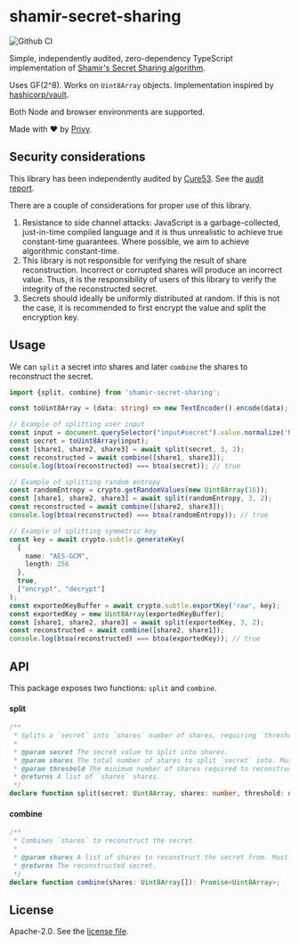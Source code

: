 # shamir-secret-sharing

![Github CI](https://github.com/privy-io/shamir-secret-sharing/workflows/Github%20CI/badge.svg)

Simple, independently audited, zero-dependency TypeScript implementation of [Shamir's Secret Sharing algorithm](https://en.wikipedia.org/wiki/Shamir%27s_Secret_Sharing).

Uses GF(2^8). Works on `Uint8Array` objects. Implementation inspired by [hashicorp/vault](https://github.com/hashicorp/vault/tree/main/shamir).

Both Node and browser environments are supported.

Made with ❤️  by [Privy](https://privy.io).

## Security considerations

This library has been independently audited by [Cure53](https://cure53.de). See the [audit report](https://cure53.de/audit-report_privy-sss-library.pdf).

There are a couple of considerations for proper use of this library.

1. Resistance to side channel attacks: JavaScript is a garbage-collected, just-in-time compiled language and it is thus unrealistic to achieve true constant-time guarantees. Where possible, we aim to achieve algorithmic constant-time.
2. This library is not responsible for verifying the result of share reconstruction. Incorrect or corrupted shares will produce an incorrect value. Thus, it is the responsibility of users of this library to verify the integrity of the reconstructed secret.
3. Secrets should ideally be uniformly distributed at random. If this is not the case, it is recommended to first encrypt the value and split the encryption key.

## Usage

We can `split` a secret into shares and later `combine` the shares to reconstruct the secret.

```typescript
import {split, combine} from 'shamir-secret-sharing';

const toUint8Array = (data: string) => new TextEncoder().encode(data);

// Example of splitting user input
const input = document.querySelector("input#secret").value.normalize('NFKC');
const secret = toUint8Array(input);
const [share1, share2, share3] = await split(secret, 3, 2);
const reconstructed = await combine([share1, share3]);
console.log(btoa(reconstructed) === btoa(secret)); // true

// Example of splitting random entropy
const randomEntropy = crypto.getRandomValues(new Uint8Array(16));
const [share1, share2, share3] = await split(randomEntropy, 3, 2);
const reconstructed = await combine([share2, share3]);
console.log(btoa(reconstructed) === btoa(randomEntropy)); // true

// Example of splitting symmetric key
const key = await crypto.subtle.generateKey(
  {
    name: "AES-GCM",
    length: 256
  },
  true,
  ["encrypt", "decrypt"]
);
const exportedKeyBuffer = await crypto.subtle.exportKey('raw', key);
const exportedKey = new Uint8Array(exportedKeyBuffer);
const [share1, share2, share3] = await split(exportedKey, 3, 2);
const reconstructed = await combine([share2, share1]);
console.log(btoa(reconstructed) === btoa(exportedKey)); // true
```

## API

This package exposes two functions: `split` and `combine`.

#### split

```ts
/**
 * Splits a `secret` into `shares` number of shares, requiring `threshold` of them to reconstruct `secret`.
 *
 * @param secret The secret value to split into shares.
 * @param shares The total number of shares to split `secret` into. Must be at least 2 and at most 255.
 * @param threshold The minimum number of shares required to reconstruct `secret`. Must be at least 2 and at most 255.
 * @returns A list of `shares` shares.
 */
declare function split(secret: Uint8Array, shares: number, threshold: number): Promise<Uint8Array[]>;
```

#### combine

```ts
/**
 * Combines `shares` to reconstruct the secret.
 *
 * @param shares A list of shares to reconstruct the secret from. Must be at least 2 and at most 255.
 * @returns The reconstructed secret.
 */
declare function combine(shares: Uint8Array[]): Promise<Uint8Array>;
```

## License

Apache-2.0. See the [license file](LICENSE).
